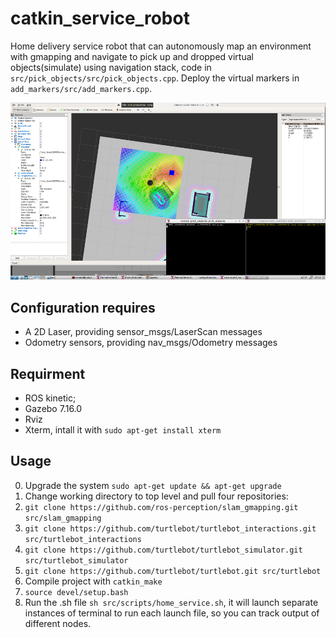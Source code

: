 # catkin_service_robot
Home delivery service robot that can autonomously map an environment with gmapping and navigate to pick up and dropped virtual objects(simulate) using navigation stack, code in `src/pick_objects/src/pick_objects.cpp`. Deploy the virtual markers in `add_markers/src/add_markers.cpp`.

![screenshot](./images/Screenshot.png)

## Configuration requires
- A 2D Laser, providing sensor_msgs/LaserScan messages
- Odometry sensors, providing nav_msgs/Odometry messages

## Requirment
- ROS kinetic;
- Gazebo 7.16.0
- Rviz 
- Xterm, intall it with `sudo apt-get install xterm`

## Usage
0. Upgrade the system `sudo apt-get update && apt-get upgrade`
1. Change working directory to top level and pull four repositories:
2. `git clone https://github.com/ros-perception/slam_gmapping.git src/slam_gmapping`
3. `git clone https://github.com/turtlebot/turtlebot_interactions.git src/turtlebot_interactions`
4. `git clone https://github.com/turtlebot/turtlebot_simulator.git src/turtlebot_simulator`
5. `git clone https://github.com/turtlebot/turtlebot.git src/turtlebot`
6. Compile project with `catkin_make`
7. `source devel/setup.bash`
8. Run the .sh file `sh src/scripts/home_service.sh`, it will launch separate instances of terminal to run each launch file, so you can track output of different nodes.
